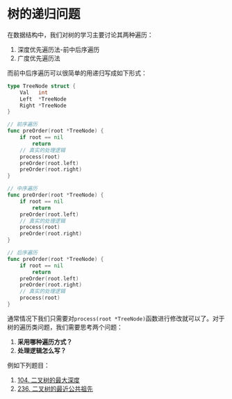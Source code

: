# 树的递归问题

在数据结构中，我们对树的学习主要讨论其两种遍历：
1. 深度优先遍历法-前中后序遍历
2. 广度优先遍历法

而前中后序遍历可以很简单的用递归写成如下形式：

```go
type TreeNode struct {
	Val   int
	Left  *TreeNode
	Right *TreeNode
}

// 前序遍历
func preOrder(root *TreeNode) {
    if root == nil
        return
    // 真实的处理逻辑
    process(root)
    preOrder(root.left)
    preOrder(root.right)
}

// 中序遍历
func preOrder(root *TreeNode) {
    if root == nil
        return
    preOrder(root.left)
    // 真实的处理逻辑
    process(root)
    preOrder(root.right)
}

// 后序遍历
func preOrder(root *TreeNode) {
    if root == nil
        return
    preOrder(root.left)
    preOrder(root.right)
    // 真实的处理逻辑
    process(root)
}
```

通常情况下我们只需要对`process(root *TreeNode)`函数进行修改就可以了。对于树的遍历类问题，我们需要思考两个问题：
1. **采用哪种遍历方式？**
2. **处理逻辑怎么写？**



例如下列题目：

1. [104. 二叉树的最大深度](104.%E4%BA%8C%E5%8F%89%E6%A0%91%E7%9A%84%E6%9C%80%E5%A4%A7%E6%B7%B1%E5%BA%A6/104.%E4%BA%8C%E5%8F%89%E6%A0%91%E7%9A%84%E6%9C%80%E5%A4%A7%E6%B7%B1%E5%BA%A6.md)
2. [236. 二叉树的最近公共祖先]()

